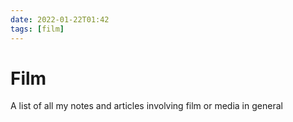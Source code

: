 ```yaml
---
date: 2022-01-22T01:42
tags: [film]
---
```


# Film

A list of all my notes and articles involving film or media in general



